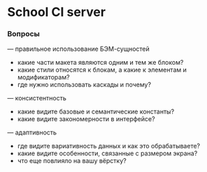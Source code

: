 # School CI server

### Вопросы

— правильное использование БЭМ-сущностей
- какие части макета являются одним и тем же блоком?
- какие стили относятся к блокам, а какие к элементам и модификаторам?
- где нужно использовать каскады и почему?

— консистентность
- какие видите базовые и семантические константы?
- какие видите закономерности в интерфейсе?

— адаптивность
- где видите вариативность данных и как это обрабатываете?
- какие видите особенности, связанные с размером экрана?
- что еще повлияло на вашу вёрстку?